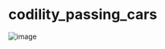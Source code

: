 # codility_passing_cars

![image](https://github.com/Shinichi0713/codility_passing_cars/assets/61480734/21fc1c06-3921-4db1-99ef-0c038e77fa45)
